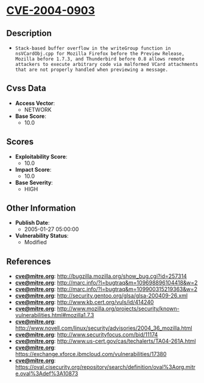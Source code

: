 
# [CVE-2004-0903](https://cve.mitre.org/cgi-bin/cvename.cgi?name=CVE-2004-0903)

## Description

- `Stack-based buffer overflow in the writeGroup function in nsVCardObj.cpp for Mozilla Firefox before the Preview Release, Mozilla before 1.7.3, and Thunderbird before 0.8 allows remote attackers to execute arbitrary code via malformed VCard attachments that are not properly handled when previewing a message.`

## Cvss Data

- **Access Vector**:
  - NETWORK
- **Base Score**:
  - 10.0

## Scores

- **Exploitability Score**:
  - 10.0
- **Impact Score**:
  - 10.0
- **Base Severity**:
  - HIGH

## Other Information

- **Publish Date**:
  - 2005-01-27 05:00:00
- **Vulnerability Status**:
  - Modified

## References

- **cve@mitre.org**: http://bugzilla.mozilla.org/show_bug.cgi?id=257314
- **cve@mitre.org**: http://marc.info/?l=bugtraq&m=109698896104418&w=2
- **cve@mitre.org**: http://marc.info/?l=bugtraq&m=109900315219363&w=2
- **cve@mitre.org**: http://security.gentoo.org/glsa/glsa-200409-26.xml
- **cve@mitre.org**: http://www.kb.cert.org/vuls/id/414240
- **cve@mitre.org**: http://www.mozilla.org/projects/security/known-vulnerabilities.html#mozilla1.7.3
- **cve@mitre.org**: http://www.novell.com/linux/security/advisories/2004_36_mozilla.html
- **cve@mitre.org**: http://www.securityfocus.com/bid/11174
- **cve@mitre.org**: http://www.us-cert.gov/cas/techalerts/TA04-261A.html
- **cve@mitre.org**: https://exchange.xforce.ibmcloud.com/vulnerabilities/17380
- **cve@mitre.org**: https://oval.cisecurity.org/repository/search/definition/oval%3Aorg.mitre.oval%3Adef%3A10873
